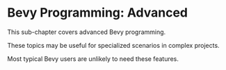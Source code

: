 # Bevy Programming: Advanced

This sub-chapter covers advanced Bevy programming.

These topics may be useful for specialized scenarios in complex projects.

Most typical Bevy users are unlikely to need these features.

